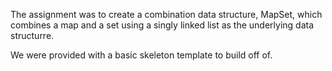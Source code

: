The assignment was to create a combination data structure, MapSet, which combines a map and a set using a singly linked list as the underlying data structurre.

We were provided with a basic skeleton template to build off of.


